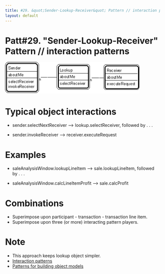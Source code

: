 ```yaml
---
title: #29. &quot;Sender-Lookup-Receiver&quot; Pattern // interaction patterns
layout: default
---
```




# Patt#29. &quot;Sender-Lookup-Receiver&quot; Pattern // interaction patterns 


 ![Strpat00000034.gif](/Strpat00000034.gif) 

# Typical object interactions 

* sender.selectNextReceiver --&gt; lookup.selectReceiver, followed by . . .


* sender.invokeReceiver --&gt; receiver.executeRequest


# Examples

* saleAnalysisWindow.lookupLineItem --&gt; sale.lookupLineItem, followed by . . .


* saleAnalysisWindow.calcLineItemProfit --&gt; sale.calcProfit




# Combinations 

* Superimpose upon participant - transaction - transaction line item.
* Superimpose upon three (or more) interacting pattern players.


# Note 

* This approach keeps lookup object simpler.
*  [Interaction patterns](/interaction-patterns) 
*  [Patterns for building object models](/patterns-for-building-object-models) 




